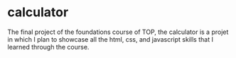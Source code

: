 # calculator

The final project of the foundations course of TOP, the calculator is a projet in which I plan to showcase all the html, css, and javascript skills that I learned through the course.